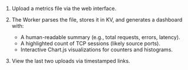 1. Upload a metrics file via the web interface.

2. The Worker parses the file, stores it in KV, and generates a dashboard with:
    - A human-readable summary (e.g., total requests, errors, latency).
    - A highlighted count of TCP sessions (likely source ports).
    - Interactive Chart.js visualizations for counters and histograms.

3. View the last two uploads via timestamped links.

